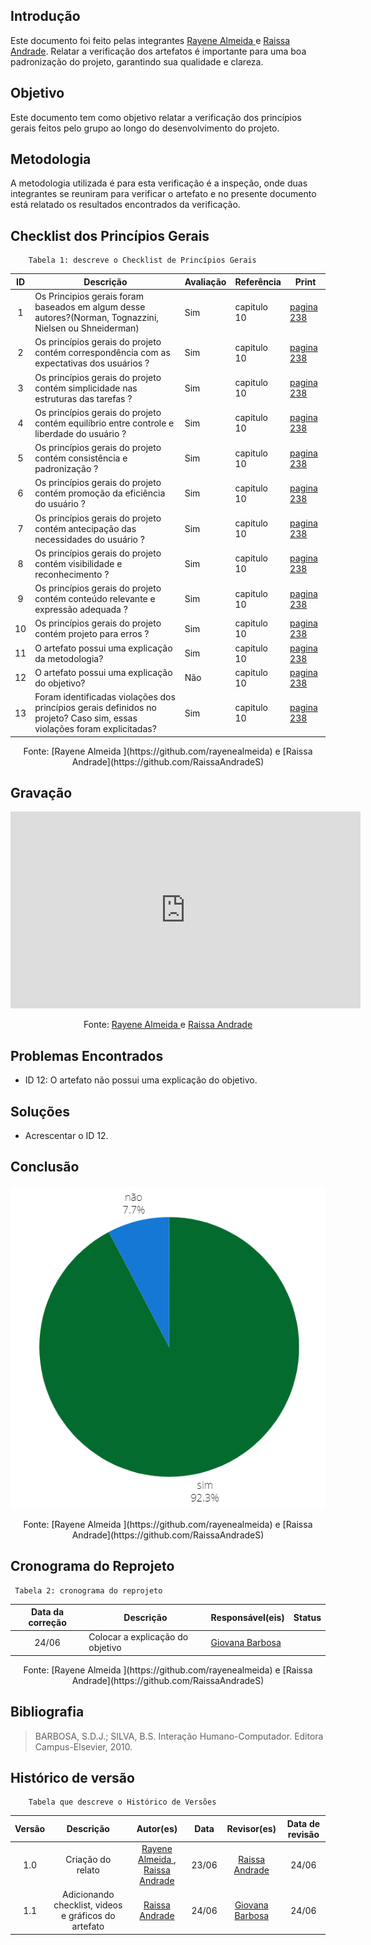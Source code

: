 ## Introdução 
Este documento foi feito pelas integrantes [Rayene Almeida ](https://github.com/rayenealmeida) e [Raissa Andrade](https://github.com/RaissaAndradeS). Relatar a verificação dos artefatos é importante para uma boa padronização do projeto, garantindo sua qualidade e clareza.

## Objetivo
Este documento tem como objetivo relatar a verificação dos princípios gerais feitos pelo grupo ao longo do desenvolvimento do projeto.

## Metodologia
A metodologia utilizada é para esta verificação é a inspeção, onde duas integrantes se reuniram para verificar o artefato e no presente documento está relatado os resultados encontrados da verificação.

## Checklist dos Princípios Gerais 

        Tabela 1: descreve o Checklist de Princípios Gerais

| ID | Descrição | Avaliação | Referência | Print |
| :----: | --------- | ---------- | ----------- | ------- |
|1| Os Principios gerais foram baseados em algum desse autores?(Norman, Tognazzini, Nielsen ou Shneiderman)|Sim|capitulo 10|[pagina 238](../../../assets/verificacao/verificação%20nosso%20grupo/etapa%203/principos.png)|
|2|Os princípios gerais do projeto contém correspondência com as expectativas dos usuários ?|Sim|capitulo 10|[pagina 238](../../../assets/verificacao/verificação%20nosso%20grupo/etapa%203/principos.png)|
|3|Os princípios gerais do projeto contém simplicidade nas estruturas das tarefas ?|Sim|capitulo 10|[pagina 238](../../../assets/verificacao/verificação%20nosso%20grupo/etapa%203/principos.png)|
|4|	Os princípios gerais do projeto contém equilíbrio entre controle e liberdade do usuário ?|Sim|capitulo 10|[pagina 238](../../../assets/verificacao/verificação%20nosso%20grupo/etapa%203/principos.png)|
|5|Os princípios gerais do projeto contém consistência e padronização ?|Sim|capitulo 10|[pagina 238](../../../assets/verificacao/verificação%20nosso%20grupo/etapa%203/principos.png)|
|6|Os princípios gerais do projeto contém promoção da eficiência do usuário ?|Sim|capitulo 10|[pagina 238](../../../assets/verificacao/verificação%20nosso%20grupo/etapa%203/principos.png)|
|7|Os princípios gerais do projeto contém antecipação das necessidades do usuário ?	|Sim|capitulo 10|[pagina 238](../../../assets/verificacao/verificação%20nosso%20grupo/etapa%203/principos.png)|
|8|Os princípios gerais do projeto contém visibilidade e reconhecimento ?|Sim|capitulo 10|[pagina 238](../../../assets/verificacao/verificação%20nosso%20grupo/etapa%203/principos.png)|
|9|Os princípios gerais do projeto contém conteúdo relevante e expressão adequada ?	|Sim|capitulo 10|[pagina 238](../../../assets/verificacao/verificação%20nosso%20grupo/etapa%203/principos.png)|
|10|Os princípios gerais do projeto contém projeto para erros ?|Sim|capitulo 10|[pagina 238](../../../assets/verificacao/verificação%20nosso%20grupo/etapa%203/principos.png)|
|11|O artefato possui uma explicação da metodologia?|Sim|capitulo 10|[pagina 238](../../../assets/verificacao/verificação%20nosso%20grupo/etapa%203/principos.png)|
|12|O artefato possui uma explicação do objetivo?|Não|capitulo 10|[pagina 238](../../../assets/verificacao/verificação%20nosso%20grupo/etapa%203/principos.png)|
|13|Foram identificadas violações dos princípios gerais definidos no projeto? Caso sim, essas violações foram explicitadas?|Sim|capitulo 10|[pagina 238](../../../assets/verificacao/verificação%20nosso%20grupo/etapa%203/principos.png)|

<center>Fonte: [Rayene Almeida ](https://github.com/rayenealmeida) e [Raissa Andrade](https://github.com/RaissaAndradeS)</center>


## Gravação 
<center>
<iframe width="560" height="315" src="https://www.youtube.com/embed/lhO2vUwUjT0" frameborder="0" allow="accelerometer; autoplay; clipboard-write; encrypted-media; gyroscope; picture-in-picture" allowfullscreen></iframe>

Fonte: [Rayene Almeida ](https://github.com/rayenealmeida) e [Raissa Andrade](https://github.com/RaissaAndradeS) 

</center>

## Problemas Encontrados

- ID 12: O artefato não possui uma explicação do objetivo.

## Soluções 

- Acrescentar o ID 12.

## Conclusão 

![alt text](<../../../assets/verificacao/verificação nosso grupo/etapa 3/principiosgerais.png>)

<center>Fonte: [Rayene Almeida ](https://github.com/rayenealmeida) e [Raissa Andrade](https://github.com/RaissaAndradeS)</center>

## Cronograma do Reprojeto

     Tabela 2: cronograma do reprojeto
| Data da correção | Descrição | Responsável(eis) | Status |
| :----------------------: | -------------------- | ---------------- | --------------- |
|24/06| Colocar a explicação do objetivo|[Giovana Barbosa](https://github.com/gio221)||

<center>Fonte: [Rayene Almeida ](https://github.com/rayenealmeida) e [Raissa Andrade](https://github.com/RaissaAndradeS)</center>


## Bibliografia
> BARBOSA, S.D.J.; SILVA, B.S. Interação Humano-Computador. Editora Campus-Elsevier, 2010.


## Histórico de versão
        Tabela que descreve o Histórico de Versões
|     Versão       |     Descrição      |      Autor(es)      | Data           |  Revisor(es)          |Data de revisão|
| :----------------------------------------------------------: | :-------------------------------: | :-------------------------------------------------: | :-------------------------------: |  :-------------------------------: | :-------------------------------: |
| 1.0 |  Criação do relato | [Rayene Almeida ](https://github.com/rayenealmeida), [Raissa Andrade](https://github.com/RaissaAndradeS)   | 23/06 | [Raissa Andrade](https://github.com/RaissaAndradeS)  | 24/06 |
| 1.1 |  Adicionando checklist, videos e gráficos do artefato | [Raissa Andrade](https://github.com/RaissaAndradeS)   | 24/06 |   [Giovana Barbosa](https://github.com/gio221) | 24/06